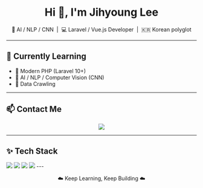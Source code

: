 <h1 align="center">Hi 👋, I'm Jihyoung Lee</h1>
<p align="center">
  🧠 AI / NLP / CNN  &nbsp;|&nbsp; 💻 Laravel / Vue.js Developer &nbsp;|&nbsp; 🇰🇷 Korean polyglot
</p>

---

## 🌱 Currently Learning
- 🐘 Modern PHP (Laravel 10+)
- 🤖 AI / NLP / Computer Vision (CNN)
- 🔎 Data Crawling

---

## 📫 Contact Me

<p align="center">
  <a href="mailto:wlgud3412@naver.com"><img src="https://img.shields.io/badge/NAVER-03C75A?style=for-the-badge&logo=naver&logoColor=white"/></a>
</p>

---

## ✨ Tech Stack

<img src="https://skillicons.dev/icons?i=laravel,php,vue,git,html,css" />
<img src="https://skillicons.dev/icons?i=python,pytorch,tensorflow,flask" />
<img src="https://skillicons.dev/icons?i=mysql,postgresql,redis" />
<img src="https://skillicons.dev/icons?i=docker" />
---

<p align="center">
  ☁️ Keep Learning, Keep Building ☁️  
</p>


<!---
jihyoung-lee/jihyoung-lee is a ✨ special ✨ repository because its `README.md` (this file) appears on your GitHub profile.
You can click the Preview link to take a look at your changes.
--->
